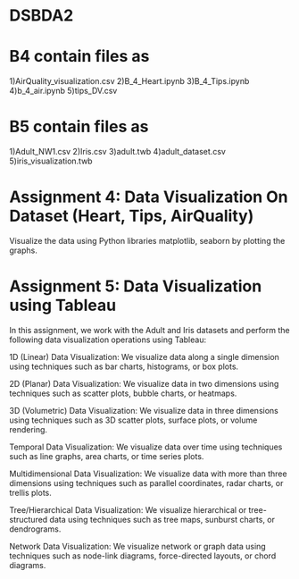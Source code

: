 # DSBDA2
# B4 contain files as
1)AirQuality_visualization.csv
2)B_4_Heart.ipynb
3)B_4_Tips.ipynb
4)b_4_air.ipynb
5)tips_DV.csv

# B5 contain files as
1)Adult_NW1.csv
2)Iris.csv
3)adult.twb
4)adult_dataset.csv
5)iris_visualization.twb

# Assignment 4: Data Visualization On Dataset (Heart, Tips, AirQuality)
Visualize the data using Python libraries matplotlib, seaborn by plotting the graphs.

# Assignment 5: Data Visualization using Tableau

In this assignment, we work with the Adult and Iris datasets and perform the following data visualization operations using Tableau:

1D (Linear) Data Visualization: We visualize data along a single dimension using techniques such as bar charts, histograms, or box plots.

2D (Planar) Data Visualization: We visualize data in two dimensions using techniques such as scatter plots, bubble charts, or heatmaps.

3D (Volumetric) Data Visualization: We visualize data in three dimensions using techniques such as 3D scatter plots, surface plots, or volume rendering.

Temporal Data Visualization: We visualize data over time using techniques such as line graphs, area charts, or time series plots.

Multidimensional Data Visualization: We visualize data with more than three dimensions using techniques such as parallel coordinates, radar charts, or trellis plots.

Tree/Hierarchical Data Visualization: We visualize hierarchical or tree-structured data using techniques such as tree maps, sunburst charts, or dendrograms.

Network Data Visualization: We visualize network or graph data using techniques such as node-link diagrams, force-directed layouts, or chord diagrams.
